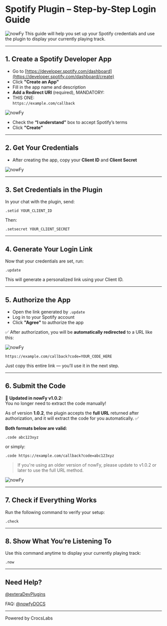 # Spotify Plugin – Step-by-Step Login Guide
![nowFy](https://github.com/soumaki/nowFy/raw/main/img/nowfy-np.jpg)
This guide will help you set up your Spotify credentials and use the plugin to display your currently playing track.

---

## 1. Create a Spotify Developer App

- Go to [https://developer.spotify.com/dashboard](https://developer.spotify.com/dashboard/create)
- Click **"Create an App"**
- Fill in the app name and description
- **Add a Redirect URI** (required), MANDATORY:
- THIS ONE:  
  `https://example.com/callback`

![nowFy](https://github.com/soumaki/nowFy/blob/main/img/callback.png)

- Check the **“I understand”** box to accept Spotify’s terms  
- Click **"Create"**

---

## 2. Get Your Credentials

- After creating the app, copy your **Client ID** and **Client Secret**

![nowFy](https://github.com/soumaki/nowFy/blob/main/img/ClientID.png)

---

## 3. Set Credentials in the Plugin

In your chat with the plugin, send:

```
.setid YOUR_CLIENT_ID
```

Then:

```
.setsecret YOUR_CLIENT_SECRET
```

---

## 4. Generate Your Login Link

Now that your credentials are set, run:

```
.update
```

This will generate a personalized link using your Client ID.

---

## 5. Authorize the App

- Open the link generated by `.update`  
- Log in to your Spotify account  
- Click **"Agree"** to authorize the app

✅ After authorization, you will be **automatically redirected** to a URL like this:

![nowFy](https://github.com/soumaki/nowFy/blob/main/img/App.png)

```
https://example.com/callback?code=YOUR_CODE_HERE
```

Just copy this entire link — you’ll use it in the next step.

---

## 6. Submit the Code

🔄 **Updated in nowFy v1.0.2:**  
You no longer need to extract the code manually!  

As of version **1.0.2**, the plugin accepts the **full URL** returned after authorization, and it will extract the code for you automatically. ✅

**Both formats below are valid:**

```
.code abc123xyz
```

or simply:

```
.code https://example.com/callback?code=abc123xyz
```

> If you're using an older version of nowFy, please update to v1.0.2 or later to use the full URL method.

![nowFy](https://github.com/soumaki/nowFy/blob/main/img/code.png)

---

## 7. Check if Everything Works

Run the following command to verify your setup:

```
.check
```

---

## 8. Show What You’re Listening To

Use this command anytime to display your currently playing track:

```
.now
```

---

## Need Help?

[@exteraDevPlugins](https://t.me/exteraDevPlugins)

FAQ: [@nowfyDOCS](https://t.me/nowfyDOCS)

---

Powered by CrocsLabs
